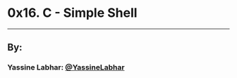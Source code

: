 # 0x16. C - Simple Shell

--------
## By:
### Yassine Labhar: [@YassineLabhar](https://github.com/YassineLabhar)

